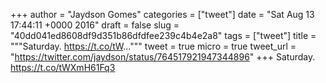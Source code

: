 
+++
author = "Jaydson Gomes"
categories = ["tweet"]
date = "Sat Aug 13 17:44:11 +0000 2016"
draft = false
slug = "40dd041ed8608df9d351b86dfdfee239c4b4e2a8"
tags = ["tweet"]
title = """Saturday. https://t.co/tW..."""
tweet = true
micro = true
tweet_url = "https://twitter.com/jaydson/status/764517921947344896"
+++
Saturday. https://t.co/tWXmH61Fq3
